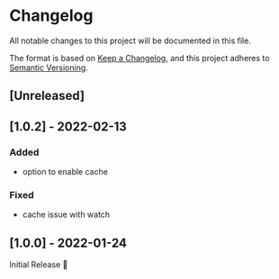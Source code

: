 # Changelog
All notable changes to this project will be documented in this file.

The format is based on [Keep a Changelog](https://keepachangelog.com/en/1.0.0/),
and this project adheres to [Semantic Versioning](https://semver.org/spec/v2.0.0.html).

## [Unreleased]

## [1.0.2] - 2022-02-13
### Added
- option to enable cache

### Fixed
- cache issue with watch

## [1.0.0] - 2022-01-24
Initial Release 🎉
